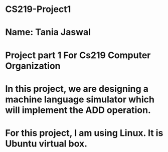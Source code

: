 # CS219-Project1
# Name: Tania Jaswal
# Project part 1 For Cs219 Computer Organization

# In this project, we are designing a machine language simulator which will implement the ADD operation.

# For this project, I am using Linux. It is Ubuntu virtual box. 
